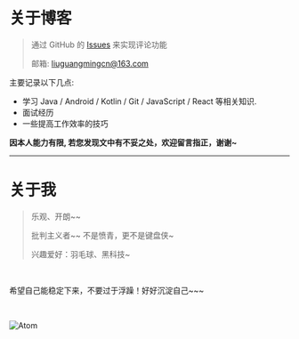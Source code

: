 # 关于博客

> 通过 GitHub 的 [Issues](https://github.com/cnLGMing/Blog/issues) 来实现评论功能
>
> 邮箱: liuguangmingcn@163.com

主要记录以下几点:
- 学习 Java / Android / Kotlin / Git  / JavaScript / React 等相关知识.
- 面试经历
- 一些提高工作效率的技巧

**因本人能力有限, 若您发现文中有不妥之处，欢迎留言指正，谢谢~**



<hr/>

# 关于我

> 乐观、开朗~~
>
> 批判主义者~~ 不是愤青，更不是键盘侠~
>
> 兴趣爱好：羽毛球、黑科技~

<br>

希望自己能稳定下来，不要过于浮躁！好好沉淀自己~~~

<br>



![Atom](https://github.com/cnLGMing/AndroidDemo/blob/master/Atom.png?raw=true)


